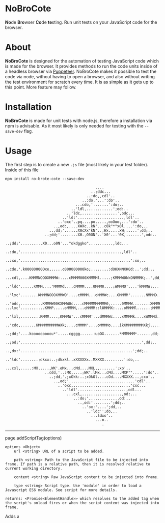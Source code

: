 # NoBroCote
**No**de **Bro**wser **Co**de **te**sting. Run unit tests on your JavaScript code for the browser.

# About
**NoBroCote** is designed for the automation of testing JavaScript code which is made for the browser. It provides methods to run the code units inside of a headless browser via [Puppeteer](https://github.com/puppeteer/puppeteer). NoBroCote makes it possible to test the code via node, without having to open a browser, and also without writing the test environment for scratch every time. It is as simple as it gets up to this point. More feature may follow.

# Installation
**NoBroCote** is made for unit tests with node.js, therefore a installation via npm is advisable. As it most likely is only needed for testing with the ``--save-dev`` flag.

# Usage
The first step is to create a new ``.js`` file (most likely in your test folder). Inside of this file 

```shell
npm install no-brote-cote --save-dev
```



```
                                         ....
                                       ..;ddc...
                                     ..:do,,cdl'..
                                   ..:do,'...':do'..
                                ...cdo,'.......':do;..
                              ..'ldl,............';od:..
                            ..'ldc,................',odc...
                          ..'ld:'.....................,ldl'..
                        ..'oxc'..pq....po.....,ooOoo,...':do'..
                      ..,od:,....XWXc..kN'...c0k"*"x0l....':do,..
                    ..,dd;'......X0cXx'kN'..,Wx.....xW;.....';dd;..
                  ..;dd;'........X0.,O0ON'..'X0'...'0X,.......',odc..
                ..;dd;'..........X0...o0N'..."okdggko"...........,ldc...
              ..:do,'..............................................,ldl'..
            ..:xo,'..................................................':xo,..
          ..cdo,'.k00000000Oxo,.....c00000000Oko;........:dOKXNNXKOd:..';dd;..
       ...cdl,....KMMMNOOOXMMMW:....cMMMM000XMMMMl.....;KMMMW0kkONMMMK;..',dd;..
     ..'ldc'......KMMM....'MMMMd....cMMMM....0MMM0....;WMMMO'....'kMMMW;...',odc...
   ..'lxc'........KMMMNOOOXMMWO'....cMMMM...oNMMWc....OMMMM'.......NMMMO......'cdl'..
 ..'odc,..........KMMMW00KXMMW0c....cMMMMMMMMMM0,.....0MMMW........XMMMK........'cdo'..
...lxc'...........KMMP.....oMMMM,...cMMMM::lOMMMX:....oMMMMl......;MMMMl........,ldc...
  ..'lxl,.........KMMM....,KMMMW'...cMMMM'...dMMMWc....xMMMMk....xWMMMd.......,lx:..
    ..'cdo,.......KMMMMMMMMMWXk;....cMMMM'....oMMMMo....ikXMMMMMMMMXkj.....',odc..
       ..;dd;'....kooooooooou*'.....cgggg......:uoOX.......*MMMMMM*......,dd;..
         ..;od;'.......................................................',dd;..
           ..,dx:'...................................................';dd;..
             ..'ldc'........;dkxx:..;dkxkl..xXXXXXx..MXXXX.........':do,..
               ...cxl,.....:MX,....,WK'.oMx...cMd....MXL,,.......';xo'..
                  ..cdd,'..:MK,....;WK'.lMx...cMd....MXP"".....':do'..
                    ..;dd,'.;xOkk:..;xOkOl....cOd....MXXXX...,cxo'..
                      ..,od;'..............................'cdl'..
                        ..'oxc,..........................'cxc...
                          ..'ldl'......................,odl...
                            ...cxl,..................,od:...
                               ..:do;'.............,od:..
                                 ..,od:'........';dd;..
                                   ..'ox:'....';dd,..
                                     ..'ldc'';do,..
                                       ...ldxo'..
                                         ...o..
                                            .
```





----
page.addScriptTag(options)

    options <Object>
        url <string> URL of a script to be added.
        
        path <string> Path to the JavaScript file to be injected into frame. If path is a relative path, then it is resolved relative to current working directory.
        
        content <string> Raw JavaScript content to be injected into frame.
        
        type <string> Script type. Use 'module' in order to load a Javascript ES6 module. See script for more details.
    
    returns: <Promise<ElementHandle>> which resolves to the added tag when the script's onload fires or when the script content was injected into frame.

Adds a <script> tag into the page with the desired url or content.